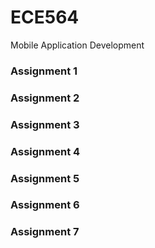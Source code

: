 # ECE564
Mobile Application Development

### Assignment 1

### Assignment 2

### Assignment 3

### Assignment 4

### Assignment 5

### Assignment 6

### Assignment 7
